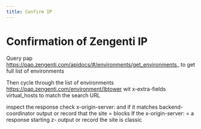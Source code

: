 ```yaml
---
title: Confirm IP
---
```

# Confirmation of Zengenti IP

Query pap https://pap.zengenti.com/apidocs/#/environments/get_environments_ to get full list of environments

Then cycle through the list of environments https://pap.zengenti.com/environment/lbtower
wit x-extra-fields virtual_hosts to match the search URL


inspect the response check x-origin-server: and if it matches backend-coordinator output or record that the site = blocks
If the x-origin-server: = a response starting z- output or record the site is classic

